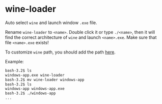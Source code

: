 # wine-loader
Auto select `wine` and launch window `.exe` file.

Rename `wine-loader` to `<name>`. Double click it or type `./<name>`, then it will find the correct architecture of `wine` and launch `<name>.exe`.
Make sure that file `<name>.exe` exists!

To customize `wine` path, you should add the path [here](https://github.com/yaoxi-std/wine-loader/blob/main/wine-loader#L30-32).

Example:
```sh
bash-3.2$ ls
windows-app.exe	wine-loader
bash-3.2$ mv wine-loader windows-app
bash-3.2$ ls
windows-app	windows-app.exe
bash-3.2$ ./windows-app
...
```
